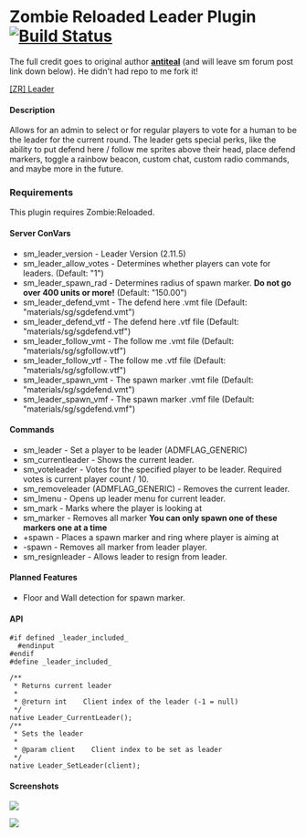 # Zombie Reloaded Leader Plugin [![Build Status](https://travis-ci.com/Locomotivers/zrLeader.svg?branch=dev)](https://travis-ci.com/Locomotivers/zrLeader)

The full credit goes to original author [**antiteal**](https://forums.alliedmods.net/member.php?u=263656) (and will leave sm forum post link down below). He didn't had repo to me fork it!



[[ZR] Leader](https://forums.alliedmods.net/showthread.php?p=2559021)

#### Description
Allows for an admin to select or for regular players to vote for a human to be the leader for the current round. The leader gets special perks, like the ability to put defend here / follow me sprites above their head, place defend markers, toggle a rainbow beacon, custom chat, custom radio commands, and maybe more in the future.

### Requirements
This plugin requires Zombie:Reloaded.

#### Server ConVars
* sm_leader_version - Leader Version (2.11.5)
* sm_leader_allow_votes - Determines whether players can vote for leaders. (Default: "1")
* sm_leader_spawn_rad - Determines radius of spawn marker. **Do not go over 400 units or more!** (Default: "150.00") 
* sm_leader_defend_vmt - The defend here .vmt file (Default: "materials/sg/sgdefend.vmt")
* sm_leader_defend_vtf - The defend here .vtf file (Default: "materials/sg/sgdefend.vtf")
* sm_leader_follow_vmt - The follow me .vmt file (Default: "materials/sg/sgfollow.vtf")
* sm_leader_follow_vtf - The follow me .vtf file (Default: "materials/sg/sgfollow.vtf")
* sm_leader_spawn_vmt - The spawn marker .vmt file (Default: "materials/sg/sgdefend.vmt")
* sm_leader_spawn_vmf - The spawn marker .vmf file (Default: "materials/sg/sgdefend.vmf")

#### Commands
* sm_leader - Set a player to be leader (ADMFLAG_GENERIC)
* sm_currentleader - Shows the current leader.
* sm_voteleader <player> - Votes for the specified player to be leader. Required votes is current player count / 10.
* sm_removeleader (ADMFLAG_GENERIC) - Removes the current leader.
* sm_lmenu - Opens up leader menu for current leader.
* sm_mark - Marks where the player is looking at
* sm_marker - Removes all marker
**You can only spawn one of these markers one at a time**
* +spawn - Places a spawn marker and ring where player is aiming at 
* -spawn - Removes all marker from leader player.
* sm_resignleader - Allows leader to resign from leader.

#### Planned Features
* Floor and Wall detection for spawn marker.

#### API
```sourcepawn
#if defined _leader_included_ 
  #endinput 
#endif 
#define _leader_included_ 

/** 
 * Returns current leader 
 * 
 * @return int    Client index of the leader (-1 = null) 
 */ 
native Leader_CurrentLeader(); 
/** 
 * Sets the leader 
 * 
 * @param client    Client index to be set as leader 
 */ 
native Leader_SetLeader(client);  
```

#### Screenshots
![](https://forums.alliedmods.net/image-proxy/ee3ad062a96a4c2c482aec2ee30ae56ce001dfe4/68747470733a2f2f737465616d75736572696d616765732d612e616b616d616968642e6e65742f7567632f3836323836343234363636363839373637362f353438323732313944443834463045393830454531303041344631434332434141324145303031432f)

![](https://forums.alliedmods.net/image-proxy/3beac2771cba4e625a33b339de5ae6a8a9ff1137/68747470733a2f2f737465616d75736572696d616765732d612e616b616d616968642e6e65742f7567632f3836323836343234363636363839373536352f393535324646354543453141414643363233443844444631363530353734323735383041454432332f)


